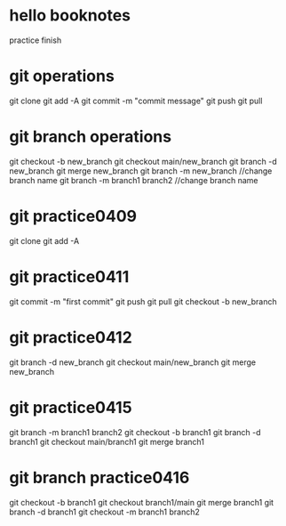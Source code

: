# hello booknotes
practice finish 
# git operations
git clone
git add -A 
git commit -m "commit message"
git push git pull
# git branch operations
git checkout -b new_branch
git checkout main/new_branch
git branch -d new_branch
git merge new_branch
git branch -m new_branch //change branch name
git branch -m branch1  branch2 //change branch name

# git practice0409
git clone 
git add -A

# git practice0411
git commit -m "first commit"
git push 
git pull
git checkout -b new_branch

# git practice0412
git branch -d new_branch
git checkout main/new_branch
git merge new_branch
# git practice0415
git branch -m branch1 branch2
git checkout -b branch1
git branch -d branch1
git checkout main/branch1
git merge branch1


# git branch practice0416
git checkout -b branch1
git checkout branch1/main
git merge branch1
git branch -d branch1
git checkout -m branch1 branch2